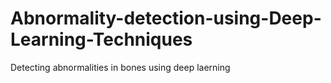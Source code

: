 # Abnormality-detection-using-Deep-Learning-Techniques
Detecting abnormalities in bones using deep laerning
